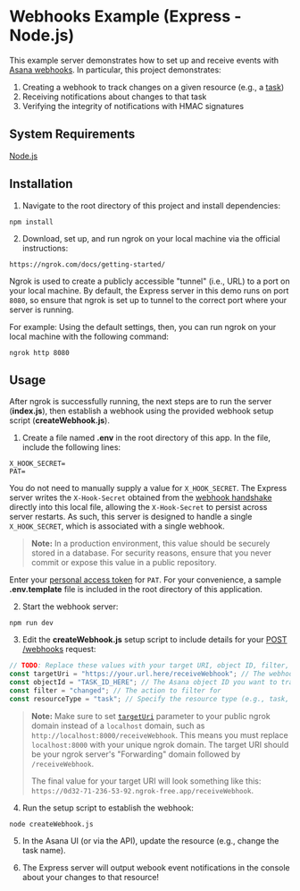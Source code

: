 # Webhooks Example (Express - Node.js)

This example server demonstrates how to set up and receive events with [Asana webhooks](https://developers.asana.com/docs/webhooks). In particular, this project demonstrates:

1. Creating a webhook to track changes on a given resource (e.g., a [task](https://developers.asana.com/docs/tasks))
2. Receiving notifications about changes to that task
3. Verifying the integrity of notifications with HMAC signatures

## System Requirements

[Node.js](https://nodejs.org/)

## Installation

1. Navigate to the root directory of this project and install dependencies:

```
npm install
```

2. Download, set up, and run ngrok on your local machine via the official instructions:

```
https://ngrok.com/docs/getting-started/
```

Ngrok is used to create a publicly accessible "tunnel" (i.e., URL) to a port on your local machine. By default, the Express server in this demo runs on port `8080`, so ensure that ngrok is set up to tunnel to the correct port where your server is running.

For example: Using the default settings, then, you can run ngrok on your local machine with the following command:

```
ngrok http 8080
```

## Usage

After ngrok is successfully running, the next steps are to run the server (**index.js**), then establish a webhook using the provided webhook setup script (**createWebhook.js**).

1. Create a file named **.env** in the root directory of this app. In the file, include the following lines:

```
X_HOOK_SECRET=
PAT=
```

You do not need to manually supply a value for `X_HOOK_SECRET`. The Express server writes the `X-Hook-Secret` obtained from the [webhook handshake](https://developers.asana.com/docs/webhooks-guide#the-webhook-handshake) directly into this local file, allowing the `X-Hook-Secret` to persist across server restarts. As such, this server is designed to handle a single `X_HOOK_SECRET`, which is associated with a single webhook.

> **Note:** In a production environment, this value should be securely stored in a database. For security reasons, ensure that you never commit or expose this value in a public repository.

Enter your [personal access token](https://developers.asana.com/docs/personal-access-token) for `PAT`. For your convenience, a sample **.env.template** file is included in the root directory of this application.

2. Start the webhook server:

```
npm run dev
```

3. Edit the **createWebhook.js** setup script to include details for your [POST /webhooks](https://developers.asana.com/reference/createwebhook) request:

```js
// TODO: Replace these values with your target URI, object ID, filter, and resource type
const targetUri = "https://your.url.here/receiveWebhook"; // The webhook server's public endpoint for receiving webhooks
const objectId = "TASK_ID_HERE"; // The Asana object ID you want to track
const filter = "changed"; // The action to filter for
const resourceType = "task"; // Specify the resource type (e.g., task, project)
```

> **Note:** Make sure to set [`targetUri`](https://developers.asana.com/docs/webhook) parameter to your public ngrok domain instead of a `localhost` domain, such as `http://localhost:8000/receiveWebhook`. This means you must replace `localhost:8000` with your unique ngrok domain. The target URI should be your ngrok server's "Forwarding" domain followed by `/receiveWebhook`. 
> 
> The final value for your target URI will look something like this: `https://0d32-71-236-53-92.ngrok-free.app/receiveWebhook`.

4. Run the setup script to establish the webhook:

```
node createWebhook.js
```

5. In the Asana UI (or via the API), update the resource (e.g., change the task name).

6. The Express server will output webook event notifications in the console about your changes to that resource!
